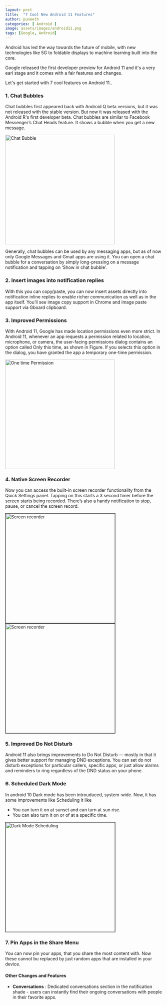 ```yaml
---
layout: post
title:  "7 Cool New Android 11 Features"
author: puneeth
categories: [ Android ]
image: assets/images/android11.png
tags: [Google, Android]
---
```



Android has led the way towards the future of mobile, with new technologies like 5G to foldable displays to machine learning built into the core.

Google released the first developer preview for Android 11 and it's a very earl stage and it comes with a fair features and changes.

Let's get started with 7 cool features on Android 11..

### 1. Chat Bubbles

Chat bubbles first appeared back with Android Q beta versions, but it was not released with the stable version. But now it was released with the Android R's first developer beta.
Chat bubbles are similar to Facebook Messenger’s Chat Heads feature. It shows a bubble when you get a new message.

<img src="{{ site.baseurl }}/assets/images/android/chat-bubbles-screenshot.png" alt="Chat Bubble" style="width:350px;"/> 

Generally, chat bubbles can be used by any messaging apps, but as of now only Google Messages and Gmail apps are using it. You can open a chat bubble for a conversation by simply long-pressing on a message notification and tapping on ‘Show in chat bubble’. 

### 2. Insert images into notification replies

With this you can copy/paste, you can now insert assets directly into notification inline replies to enable richer communication as well as in the app itself. You’ll see image copy support in Chrome and image paste support via Gboard clipboard.

### 3. Improved Permissions

With Android 11, Google has made location permissions even more strict.
In Android 11, whenever an app requests a permission related to location, microphone, or camera, the user-facing permissions dialog contains an option called Only this time, as shown in Figure. If you selects this option in the dialog, you have granted the app a temporary one-time permission.

<img src="{{ site.baseurl }}/assets/images/android/one-time-permission.png" alt="One time Permission" style="width:350px;"/> 

### 4. Native Screen Recorder

Now you can access the built-in screen recorder functionality from the Quick Settings panel. Tapping on this starts a 3 second timer before the screen starts being recorded. There’s also a handy notification to stop, pause, or cancel the screen record.

<img src="{{ site.baseurl }}/assets/images/android/android-11-native-screen-recorder-on.jpg" alt="Screen recorder" style="width:350px; border:1px solid black;"/>
<img src="{{ site.baseurl }}/assets/images/android/android-11-native-screen-recorder-start.jpg" alt="Screen recorder" style="width:350px; border:1px solid black; border:1px solid black;"/>

### 5. Improved Do Not Disturb

Android 11 also brings improvements to Do Not Disturb — mostly in that it gives better support for managing DND exceptions. You can set do not disturb exceptions for particular callers, specific apps, or just allow alarms and reminders to ring regardless of the DND status on your phone.

### 6. Scheduled Dark Mode

In android 10 Dark mode has been introuduced, system-wide. Now, it has some improvements like Scheduling it like

+ You can turn it on at sunset and can turn at sun rise.
+ You can also turn it on or of at a specific time. 

<img src="{{ site.baseurl }}/assets/images/android/android-11-scheduled-dark-mode.jpg" alt="Dark Mode Scheduling" style="width:350px; border:1px solid black;"/>

### 7. Pin Apps in the Share Menu

You can now pin your apps, that you share the most content with. Now these cannot bu replaced by just random apps that are installed in your device.


#### Other Changes and Features

+ **Conversations** : Dedicated conversations section in the notification shade - users can instantly find their ongoing conversations with people in their favorite apps. 
